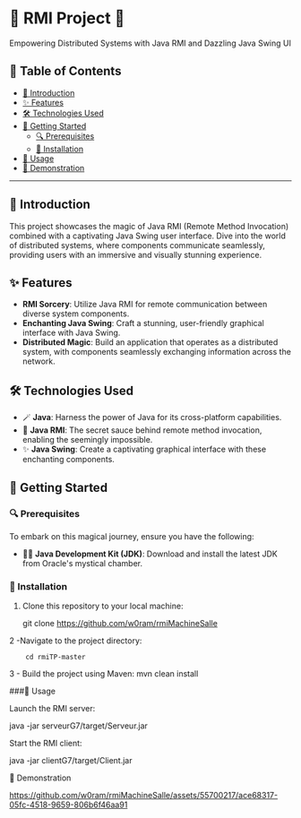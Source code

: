 # 🚀 RMI Project 🚀
Empowering Distributed Systems with Java RMI and Dazzling Java Swing UI

## 📝 Table of Contents
- [🚀 Introduction](#-introduction)
- [✨ Features](#-features)
- [🛠️ Technologies Used](#️-technologies-used)
- [🔧 Getting Started](#-getting-started)
  - [🔍 Prerequisites](#-prerequisites)
  - [🚀 Installation](#-installation)
- [🚀 Usage](#-usage)
- [🎥 Demonstration](#-demonstration)


---

## 🚀 Introduction

This project showcases the magic of Java RMI (Remote Method Invocation) combined with a captivating Java Swing user interface. Dive into the world of distributed systems, where components communicate seamlessly, providing users with an immersive and visually stunning experience.

## ✨ Features

- **RMI Sorcery**: Utilize Java RMI for remote communication between diverse system components.
- **Enchanting Java Swing**: Craft a stunning, user-friendly graphical interface with Java Swing.
- **Distributed Magic**: Build an application that operates as a distributed system, with components seamlessly exchanging information across the network.

## 🛠️ Technologies Used

- 🪄 **Java**: Harness the power of Java for its cross-platform capabilities.
- 🌟 **Java RMI**: The secret sauce behind remote method invocation, enabling the seemingly impossible.
- ✨ **Java Swing**: Create a captivating graphical interface with these enchanting components.

## 🔧 Getting Started

### 🔍 Prerequisites

To embark on this magical journey, ensure you have the following:

- 🧙‍♂️ **Java Development Kit (JDK)**: Download and install the latest JDK from Oracle's mystical chamber.

### 🚀 Installation

1. Clone this repository to your local machine:

      git clone https://github.com/w0ram/rmiMachineSalle

2 -Navigate to the project directory:

        cd rmiTP-master

3 - Build the project using Maven:
          mvn clean install 

          
  ###🚀 Usage

Launch the RMI server:

java -jar serveurG7/target/Serveur.jar

Start the RMI client:

java -jar clientG7/target/Client.jar

🎥 Demonstration


https://github.com/w0ram/rmiMachineSalle/assets/55700217/ace68317-05fc-4518-9659-806b6f46aa91
